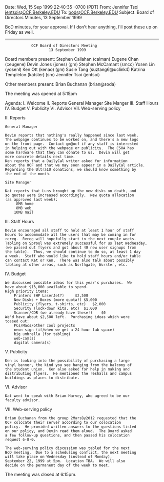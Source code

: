 Date: Wed, 15 Sep 1999 22:40:35 -0700 (PDT)
From: Jennifer Tsoi <jentsoi@OCF.Berkeley.EDU>
To: bod@OCF.Berkeley.EDU
Subject: Board of Directors Minutes, 13 September 1999

BoD minutes, for your approval.  If I don't hear anything, I'll post these
up on Friday as well.

---
                OCF Board of Directors Meeting
                        13 September 1999

Board members present:
	Stephen Callahan (calman)
	Eugene Chan (ceugene)
	Devin Jones (jones) (gm)
	Stephen McCamant (smcc)
	Yosen Lin (yosenl)
	Ken Ott (kenao) (gm)
	Susie Tang (suztang6@uclink4)
        Katrina Templeton (katster) (sm)
        Jennifer Tsoi (jentsoi)
        
Other members present:
	Brian Buchanan (brian@soda)

        
The meeting was opened at 5:15pm

Agenda:
	I.   Welcome
	II.  Reports
		General Manager
		Site Manger
	III. Staff Hours
	IV.  Budget
	V.   Publicity
	VI.  Advisor
	VII. Web-serving policy

II. Reports

	General Manager

	Devin reports that nothing's really happened since last week.
	The webpage continues to be worked on, and there's a new logo
	on the front page.  Contact gm@ocf if any staff is interested
	in helping out with the webpage or publicity.  The CSUA has 
	some hardware that they can donate to us.  Devin will get 
	more concrete details next time.
	Ken reports that a DailyCal writer asked for information
	about the OCF and that we may soon appear in a DailyCal article.
	Regarding the Ultra10 donations, we should know something by
	the end of the month.
	
	Site Manager
	
	Kat reports that Luns brought up the new disks on death, and
	so quotas were increased accordingly.  New quota allocation
	(as approved last week):
		 8MB home
		 8MB web
		10MB mail
	
III. Staff Hours

	Devin encouraged all staff to hold at least 1 hour of staff
	hours to accommodate all the users that may be coming in for
	rereg.  Rereg will hopefully start in the next couple weeks.
	Tabling on Sproul was extremely successful for us last Wednesday,
	(we passed out flyers and got about 40 new user signups from
	the table).  Thus, we should continue to do so, at least 1 day 
	a week.  Staff who would like to hold staff hours and/or table 
	can contact Kat or Ken.  There was also talk about possibly
	tabling at other areas, such as Northgate, Wurster, etc.
		        
IV. Budget

	We discussed possible ideas for this year's purchases.  We
	have about $13,000 available to spend.
	High priority items:
	    Printers (HP LaserJet?)		$2,500
	    New Disks + Boxes (more quota!)	$5,000
	    Publicity (flyers, t-shirts, etc)	$2,000
	    Security (lock-down kits, etc)	$1,000
	    Scanner/CDR (we already have these!)    $0
	We'd have about $2,500 left.  Purchasing ideas which were 
	tossed out:
	    PCs/Macs/other cool projects
	    neon sign (if/when we get a 24 hour lab space)
	    big umbrella (for tabling)
	    web-cam(s)
	    digital camera(s)

V. Publicity

	Ken is looking into the possibility of purchasing a large
	vinyl banner, the kind you see hanging from the balcony of
	the student union.  Ken also asked for help in making and
	distributing flyers.  He mentioned the reshalls and campus
	buildings as places to distribute.

VI. Advisor

	Kat went to speak with Brian Harvey, who agreed to be our
	faculty advisor.

VII. Web-serving policy

	Brian Buchanan from the group 2MarsBy2012 requested that the
	OCF colocate their server according to our colocation
	policy.  He provided written answers to the questions listed
	on our policy, and Devin read them aloud.  The Board asked
	a few follow-up questions, and then passed his colocation 
	request 6-0-0.

	The web-serving policy discussion was tabled for the next
	BoD meeting.  Due to a scheduling conflict, the next meeting 
	will take place on Wednesday (instead of Monday), 
	September 22, 1999 at 5pm.  Location TBA.  We will also
	decide on the permanent day of the week to meet.

The meeting was closed at 6:15pm.
